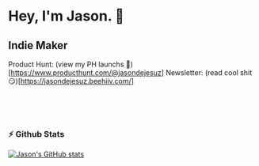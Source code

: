 <!--
**JasonDeJesuz/JasonDeJesuz** is a ✨ _special_ ✨ repository because its `README.md` (this file) appears on your GitHub profile.

Here are some ideas to get you started:

- 🔭 I’m currently working on ...
- 🌱 I’m currently learning ...
- 👯 I’m looking to collaborate on ...
- 🤔 I’m looking for help with ...
- 💬 Ask me about ...
- 📫 How to reach me: ...
- 😄 Pronouns: ...
- ⚡ Fun fact: ...
-->

# Hey, I'm Jason. 👋

## Indie Maker

Product Hunt: (view my PH launchs 🥺)[https://www.producthunt.com/@jasondejesuz]
Newsletter: (read cool shit 😏)[https://jasondejesuz.beehiiv.com/]

<br />

<br />
<br />


### ⚡️ Github Stats

[![Jason's GitHub stats](https://github-stats-tan-nine.vercel.app/api?username=jasondejesuz&count_private=true&show_icons=true&theme=radical)](https://github.com/anuraghazra/github-readme-stats)
